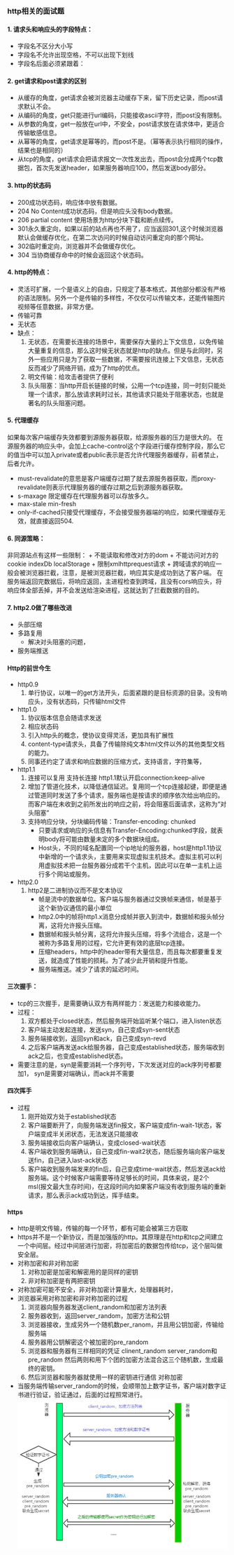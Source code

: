 ### http相关的面试题
#### 1. 请求头和响应头的字段特点：
   + 字段名不区分大小写
   + 字段名不允许出现空格，不可以出现下划线
   + 字段名后面必须紧跟着：

#### 2. get请求和post请求的区别
   + 从缓存的角度，get请求会被浏览器主动缓存下来，留下历史记录，而post请求默认不会。
   + 从编码的角度，get只能进行url编码，只能接收ascii字符，而post没有限制。
   + 从参数的角度，get一般放在url中，不安全，post请求放在请求体中，更适合传输敏感信息。
   + 从幂等的角度，get请求是幂等的，而post不是。（幂等表示执行相同的操作，结果也是相同的）
   + 从tcp的角度，get请求会把请求报文一次性发出去，而post会分成两个tcp数据包，首次先发送header，如果服务器响应100，然后发送body部分。
#### 3. http的状态码
   + 200成功状态码，响应体中放有数据。
   + 204 No Content成功状态码，但是响应头没有body数据。
   + 206 partial content 使用场景为http分块下载和断点续传。
   + 301永久重定向，如果以前的站点再也不用了，应当返回301,这个时候浏览器默认会做缓存优化，在第二次访问的时候自动访问重定向的那个网址。
   + 302临时重定向，浏览器并不会做缓存优化。
   + 304 当协商缓存命中的时候会返回这个状态码。
#### 4. http的特点：
   + 灵活可扩展，一个是语义上的自由，只规定了基本格式，其他部分都没有严格的语法限制。另外一个是传输的多样性，不仅仅可以传输文本，还能传输图片视频等任意数据，非常方便。
   + 传输可靠
   + 无状态
   + 缺点：
      1. 无状态，在需要长连接的场景中，需要保存大量的上下文信息，以免传输大量重复的信息，那么这时候无状态就是http的缺点。但是与此同时，另外一些应用只是为了获取一些数据，不需要报讯连接上下文信息，无状态反而减少了网络开销，成为了http的优点。
      2. 明文传输：给攻击者提供了便利
      3. 队头阻塞：当http开启长链接的时候，公用一个tcp连接，同一时刻只能处理一个请求，那么放请求耗时过长，其他请求只能处于阻塞状态，也就是著名的队头阻塞问题。
#### 5. 代理缓存<br/>
   如果每次客户端缓存失效都要到源服务器获取，给源服务器的压力是很大的。
   在源服务器的响应头中，会加上cache-control这个字段进行缓存控制字段，那么它的值当中可以加入private或者public表示是否允许代理服务器缓存，前者禁止，后者允许。
   + must-revalidate的意思是客户端缓存过期了就去源服务器获取，而proxy-revalidate则表示代理服务器的缓存过期之后到源服务器获取。
   + s-maxage  限定缓存在代理服务器可以存放多久。
   + max-stale min-fresh
   + only-if-cached只接受代理缓存，不会接受服务器端的响应，如果代理缓存无效，就直接返回504.
#### 6. 同源策略：
   非同源站点有这样一些限制：
      + 不能读取和修改对方的dom
      + 不能访问对方的cookie indexDb localStorage
      + 限制xmlhttprequest请求
    + 跨域请求的响应一般会被浏览器拦截，注意，是被浏览器拦截，响应其实是成功到达了客户端。
    在服务端返回完数据后，将响应返回，主进程检查到跨域，且没有cors响应头，将响应体全部丢掉，并不会发送给渲染进程，这就达到了拦截数据的目的。
#### 7. http2.0做了哪些改进
   + 头部压缩
   + 多路复用
      + 解决对头阻塞的问题，
   + 服务端推送
#### Http的前世今生
+ http0.9
   1. 单行协议，以唯一的get方法开头，后面紧跟的是目标资源的目录。没有响应头，没有状态码，只传输html文件
+ http1.0
   1. 协议版本信息会随请求发送
   2. 相应状态码
   3. 引入http头的概念，使协议变得灵活，更加具有扩展性
   4. content-type请求头，具备了传输除纯文本html文件以外的其他类型文档的能力。
   5. 同事还约定了请求和响应数据的压缩方式，支持语言，字符集等，
+ http1.1
   1. 连接可以复用 支持长连接 http1.1默认开启connection:keep-alive
   2. 增加了管道化技术，以降低通信延迟。复用同一个tcp连接起键，即便是通过管道同时发送了多个请求，服务端也是按请求的顺序依次给出响应的。而客户端在未收到之前所发出的响应之前，将会阻塞后面请求，这称为“对头阻塞”
   3. 支持响应分块，分块编码传输：Transfer-encoding: chunked
      + 只要请求或响应的头信息有Transfer-Encoding:chunked字段，就表明body将可能由数量未定的多个数据块组成。
      + Host头，不同的域名配置同一个ip地址的服务器，host是http1.1协议中新增的一个请求头，主要用来实现虚拟主机技术。虚拟主机可以利用虚拟技术把一台服务器分成若干个主机，因此可以在单一主机上运行多个网站或服务。
+ http2.0
   1. http2是二进制协议而不是文本协议
      + 帧是流中的数据单位。客户端与服务器通过交换帧来通信，帧是基于这个新协议通信的最小单位
      + http2.0中的帧将http1.x消息分成帧并嵌入到流中，数据帧和报头帧分离，这将允许报头压缩。
      + 数据帧和报头帧分离，这将允许报头压缩，将多个流组合，这是一个被称为多路复用的过程，它允许更有效的底层tcp连接。
      + 压缩headers，http中的header带有大量信息，而且每次都要重复发送，就造成了性能的损耗。为了减少此开销和提升性能。
      + 服务端推送。减少了请求的延迟时间。
#### 三次握手：
   + tcp的三次握手，是需要确认双方有两样能力：发送能力和接收能力。
   + 过程：
      1. 双方都处于closed状态，然后服务端开始监听某个端口，进入listen状态
      2. 客户端主动发起连接，发送syn，自己变成syn-sent状态
      3. 服务端接收到，返回syn和ack，自己变成syn-revd
      4. 之后客户端再发送ack给服务器，自己变成established状态，服务端收到ack之后，也变成established状态。
   + 需要注意的是，syn是需要消耗一个序列号，下次发送对应的ack序列号都要加1， syn是需要对端确认，而ack并不需要
#### 四次挥手
   + 过程
      1. 刚开始双方处于established状态
      2. 客户端要断开了，向服务端发送fin报文，客户端变成fin-wait-1状态，客户端变成半关闭状态，无法发送只能接收
      3. 服务端接收后向客户端确认，变成closed-wait状态
      4. 客户端收到服务端确认，自己变成fin-wait2状态，随后服务端向客户端发送fin，自己进入last-ack状态
      5. 客户端收到服务端发来的fin后，自己变成time-wait状态，然后发送ack给服务端。这个时候客户端需要等待足够长的时间，具体来说，是2个msl(报文最大生存时间)，在这段时间内如果客户端没有收到服务端的重新请求，那么表示ack成功到达，挥手结束。
#### https
   + http是明文传输，传输的每一个环节，都有可能会被第三方窃取
   + https并不是一个新协议，而是加强版的http。其原理是在http和tcp之间建立一个中间层。经过中间层进行加密，将加密后的数据包传给tcp，这个层叫做安全层。
   + 对称加密和非对称加密
      1. 对称加密是加密和解密用的是同样的密钥
      2. 非对称加密是有两把密钥
   + 对称加密可能不安全，非对称加密计算量大，处理器耗时，
   + 浏览器采用对称加密和非对称加密的过程
      1. 浏览器向服务器发送client_random和加密方法列表
      2. 服务器收到，返回server_random，加密方法和公钥
      3. 浏览器接收，生成另外一个随机数per_ranom，并且用公钥加密，传输给服务端
      4. 服务器用公钥解密这个被加密的pre_random
      5. 浏览器和服务器有三样相同的凭证 clinent_random server_random和pre_random 然后两则和用下个团的加密方法混合这三个随机数，生成最终的密钥。
      5. 然后浏览器和服务器就使用一样的密钥进行通信 对称加密
   + 当服务端传输server_random的时候，会顺带加上数字证书，客户端对数字证书进行验证，验证通过，后面的过程照常进行。
![jiami](../media/httpencry.jpg)